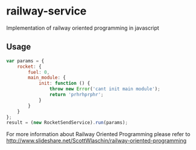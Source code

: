# railway-service
Implementation of railway oriented programming in javascript

## Usage
```js
var params = {
    rocket: {
        fuel: 0,
        main_module: {
            init: function () {
                throw new Error('cant init main module');
                return 'prhrhprphr';
            }
        }
    }
};
result = (new RocketSendService).run(params); 
```

For more information about Railway Oriented Programming please refer to http://www.slideshare.net/ScottWlaschin/railway-oriented-programming
